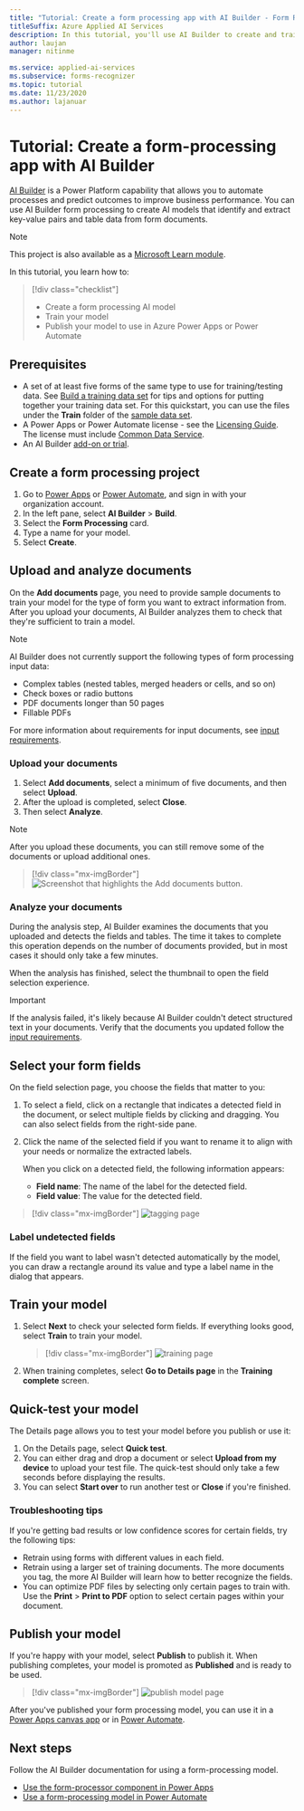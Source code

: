 ```yaml
---
title: "Tutorial: Create a form processing app with AI Builder - Form Recognizer"
titleSuffix: Azure Applied AI Services
description: In this tutorial, you'll use AI Builder to create and train a form processing application.
author: laujan
manager: nitinme

ms.service: applied-ai-services
ms.subservice: forms-recognizer
ms.topic: tutorial
ms.date: 11/23/2020
ms.author: lajanuar
---
```


# Tutorial: Create a form-processing app with AI Builder

[AI Builder](/ai-builder/overview) is a Power Platform capability that allows you to automate processes and predict outcomes to improve business performance. You can use AI Builder form processing to create AI models that identify and extract key-value pairs and table data from form documents.

> [!NOTE]
> This project is also available as a [Microsoft Learn module](/learn/modules/get-started-with-form-processing/).

In this tutorial, you learn how to:

> [!div class="checklist"]
> * Create a form processing AI model
> * Train your model
> * Publish your model to use in Azure Power Apps or Power Automate

## Prerequisites

* A set of at least five forms of the same type to use for training/testing data. See [Build a training data set](./build-training-data-set.md) for tips and options for putting together your training data set. For this quickstart, you can use the files under the **Train** folder of the [sample data set](https://go.microsoft.com/fwlink/?linkid=2128080).
* A Power Apps or Power Automate license - see the [Licensing Guide](https://go.microsoft.com/fwlink/?linkid=2085130). The license must include [Common Data Service](https://powerplatform.microsoft.com/common-data-service/).
* An AI Builder [add-on or trial](https://go.microsoft.com/fwlink/?LinkId=2113956&clcid=0x409).


## Create a form processing project

1. Go to [Power Apps](https://make.powerapps.com/) or [Power Automate](https://flow.microsoft.com/signin), and sign in with your organization account.
1. In the left pane, select **AI Builder** > **Build**.
1. Select the **Form Processing** card.
1. Type a name for your model.
1. Select **Create**.

## Upload and analyze documents

On the **Add documents** page, you need to provide sample documents to train your model for the type of form you want to extract information from. After you upload your documents, AI Builder analyzes them to check that they're sufficient to train a model.

> [!NOTE]
> AI Builder does not currently support the following types of form processing input data:
>
> - Complex tables (nested tables, merged headers or cells, and so on)
> - Check boxes or radio buttons
> - PDF documents longer than 50 pages
> - Fillable PDFs
>
> For more information about requirements for input documents, see [input requirements](./overview.md#input-requirements).

### Upload your documents

1. Select **Add documents**, select a minimum of five documents, and then select **Upload**.
1. After the upload is completed, select **Close**.
1. Then select **Analyze**.

> [!NOTE] 
> After you upload these documents, you can still remove some of the documents or upload additional ones.

> [!div class="mx-imgBorder"]
> ![Screenshot that highlights the Add documents button.](./media/tutorial-ai-builder/add-documents-page.png)

### Analyze your documents

During the analysis step, AI Builder examines the documents that you uploaded and detects the fields and tables. The time it takes to complete this operation depends on the number of documents provided, but in most cases it should only take a few minutes.

When the analysis has finished, select the thumbnail to open the field selection experience.

> [!IMPORTANT]
> If the analysis failed, it's likely because AI Builder couldn't detect structured text in your documents. Verify that the documents you updated follow the [input requirements](./overview.md#input-requirements).

## Select your form fields

On the field selection page, you choose the fields that matter to you:

1. To select a field, click on a rectangle that indicates a detected field in the document, or select multiple fields by clicking and dragging. You can also select fields from the right-side pane.
1. Click the name of the selected field if you want to rename it to align with your needs or normalize the extracted labels.

    When you click on a detected field, the following information appears:

    - **Field name**: The name of the label for the detected field.
    - **Field value**: The value for the detected field.

> [!div class="mx-imgBorder"]
> ![tagging page](./media/tutorial-ai-builder/select-fields-page.png)

### Label undetected fields

If the field you want to label wasn't detected automatically by the model, you can draw a rectangle around its value and type a label name in the dialog that appears.

## Train your model

1. Select **Next** to check your selected form fields. If everything looks good, select **Train** to train your model.

    > [!div class="mx-imgBorder"]
    > ![training page](./media/tutorial-ai-builder/summary-train-page.png)
1. When training completes,  select **Go to Details page** in the **Training complete** screen.
## Quick-test your model

The Details page allows you to test your model before you publish or use it:

1. On the Details page, select **Quick test**.
2. You can either drag and drop a document or select **Upload from my device** to upload your test file. The quick-test should only take a few seconds before displaying the results.
3. You can select **Start over** to run another test or **Close** if you're finished.

### Troubleshooting tips

If you're getting bad results or low confidence scores for certain fields, try the following tips:

- Retrain using forms with different values in each field.
- Retrain using a larger set of training documents. The more documents you tag, the more AI Builder will learn how to better recognize the fields.
- You can optimize PDF files by selecting only certain pages to train with. Use the **Print** > **Print to PDF** option to select certain pages within your document.

## Publish your model

If you're happy with your model, select **Publish**  to publish it. When publishing completes, your model is promoted as **Published** and is ready to be used.

> [!div class="mx-imgBorder"]
> ![publish model page](./media/tutorial-ai-builder/model-page.png)

After you've published your form processing model, you can use it in a [Power Apps canvas app](/ai-builder/form-processor-component-in-powerapps) or in [Power Automate](/ai-builder/form-processing-model-in-flow).

## Next steps

Follow the AI Builder documentation for using a form-processing model.

* [Use the form-processor component in Power Apps](/ai-builder/form-processor-component-in-powerapps)
* [Use a form-processing model in Power Automate](/ai-builder/form-processing-model-in-flow)